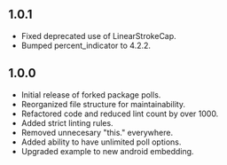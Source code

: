 ## 1.0.1

* Fixed deprecated use of LinearStrokeCap.
* Bumped percent_indicator to 4.2.2.

## 1.0.0

* Initial release of forked package polls.
* Reorganized file structure for maintainability.
* Refactored code and reduced lint count by over 1000. 
* Added strict linting rules.
* Removed unnecesary "this." everywhere.
* Added ability to have unlimited poll options.
* Upgraded example to new android embedding.